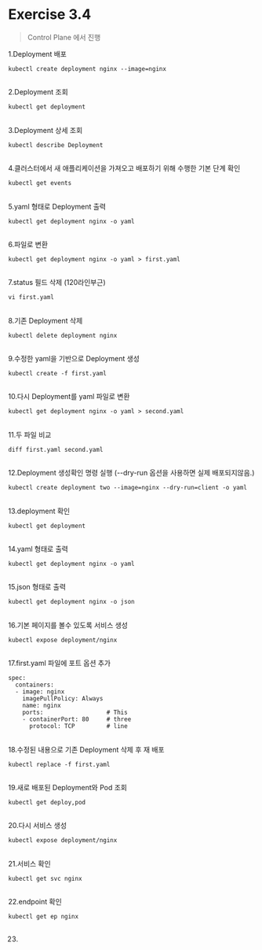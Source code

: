 # Exercise 3.4


> Control Plane 에서 진행

1.Deployment 배포

```
kubectl create deployment nginx --image=nginx
```

##

2.Deployment 조회
```
kubectl get deployment
```

##

3.Deployment 상세 조회
```
kubectl describe Deployment
```

##

4.클러스터에서 새 애플리케이션을 가져오고 배포하기 위해 수행한 기본 단계 확인

```
kubectl get events
```

##

5.yaml 형태로 Deployment 출력
```
kubectl get deployment nginx -o yaml
```

##

6.파일로 변환
```
kubectl get deployment nginx -o yaml > first.yaml
```

##

7.status 필드 삭제 (120라인부근)
```
vi first.yaml
```

##

8.기존 Deployment 삭제
```
kubectl delete deployment nginx
```

##

9.수정한 yaml을 기반으로 Deployment 생성

```
kubectl create -f first.yaml
```

##

10.다시 Deployment를 yaml 파일로 변환

```
kubectl get deployment nginx -o yaml > second.yaml
```

##

11.두 파일 비교
```
diff first.yaml second.yaml
```

##

12.Deployment 생성확인 명령 실행 (--dry-run 옵션을 사용하면 실제 배포되지않음.)
```
kubectl create deployment two --image=nginx --dry-run=client -o yaml
```

##

13.deployment 확인
```
kubectl get deployment
```

##

14.yaml 형태로 출력
```
kubectl get deployment nginx -o yaml
```

##

15.json 형태로 출력
```
kubectl get deployment nginx -o json
```

##

16.기본 페이지를 볼수 있도록 서비스 생성
```
kubectl expose deployment/nginx
```

##

17.first.yaml 파일에 포트 옵션 추가
```
spec:
  containers:
  - image: nginx
    imagePullPolicy: Always
    name: nginx
    ports:                  # This
    - containerPort: 80     # three
      protocol: TCP         # line
```

##

18.수정된 내용으로 기존 Deployment 삭제 후 재 배포
```
kubectl replace -f first.yaml
```

##

19.새로 배포된 Deployment와 Pod 조회

```
kubectl get deploy,pod
```

##

20.다시 서비스 생성

```
kubectl expose deployment/nginx
```

##

21.서비스 확인
```
kubectl get svc nginx
```

##

22.endpoint 확인
```
kubectl get ep nginx
```

##

23.
